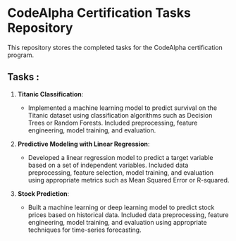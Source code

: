 # CodeAlpha Certification Tasks Repository

This repository stores the completed tasks for the CodeAlpha certification program.

## Tasks :

1. **Titanic Classification**:
   - Implemented a machine learning model to predict survival on the Titanic dataset using classification algorithms such as Decision Trees or Random Forests. Included preprocessing, feature engineering, model training, and evaluation.

2. **Predictive Modeling with Linear Regression**:
   - Developed a linear regression model to predict a target variable based on a set of independent variables. Included data preprocessing, feature selection, model training, and evaluation using appropriate metrics such as Mean Squared Error or R-squared.

3. **Stock Prediction**:
   - Built a machine learning or deep learning model to predict stock prices based on historical data. Included data preprocessing, feature engineering, model training, and evaluation using appropriate techniques for time-series forecasting.
